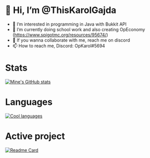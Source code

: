 # 👋 Hi, I’m @ThisKarolGajda
- 👀 I’m interested in programming in Java with Bukkit API
- 🌱 I’m currently doing school work and also creating OpEconomy (https://www.spigotmc.org/resources/95674/)
- 💞️ If you wanna collaborate with me, reach me on discord
- 📫 How to reach me, Discord: OpKarol#5694

# Stats
[![Mine's GitHub stats](https://github-readme-stats.vercel.app/api?username=ThisKarolGajda&show_icons=true&theme=radical)](https://github.com/ThisKarolGajda/OpEconomy)

# Languages
[![Cool languages](https://github-readme-stats.vercel.app/api/top-langs/?username=ThisKarolGajda&exclude_repo=github-readme-stats,thiskarolgajda.github.io&theme=radical)](https://github.com/ThisKarolGajda/OpEconomy)

# Active project
[![Readme Card](https://github-readme-stats.vercel.app/api/pin/?username=ThisKarolGajda&repo=OpEconomy&theme=radical)](https://github.com/ThisKarolGajda/OpEconomy)
